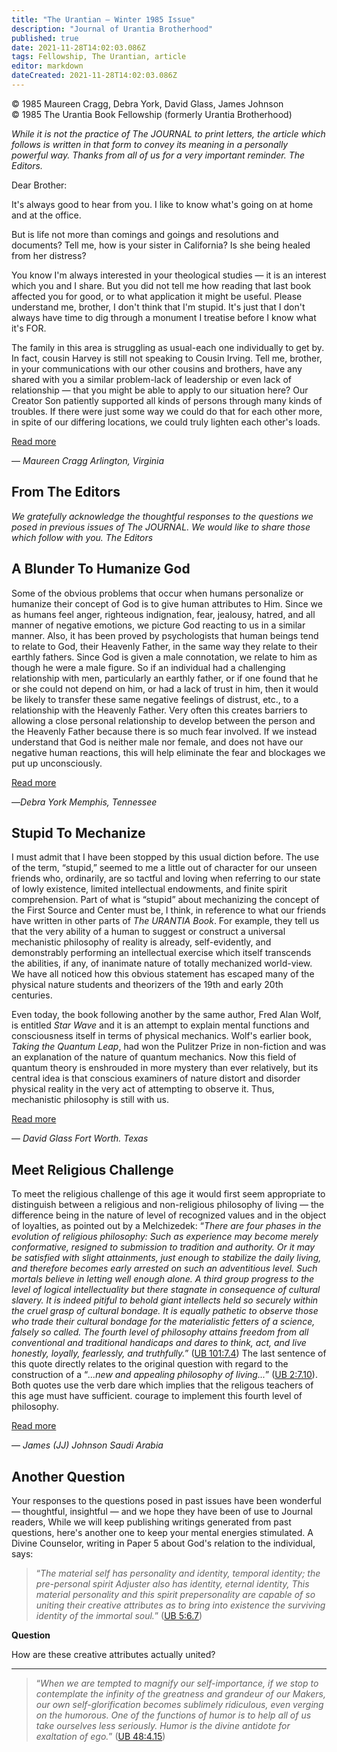 ```yaml
---
title: "The Urantian — Winter 1985 Issue"
description: "Journal of Urantia Brotherhood"
published: true
date: 2021-11-28T14:02:03.086Z
tags: Fellowship, The Urantian, article
editor: markdown
dateCreated: 2021-11-28T14:02:03.086Z
---
```


<p class="v-card v-sheet theme--light grey lighten-3 px-2">© 1985 Maureen Cragg, Debra York, David Glass, James Johnson<br>© 1985 The Urantia Book Fellowship (formerly Urantia Brotherhood)</p>

_While it is not the practice of The JOURNAL to print letters, the article which follows is written in that form to convey its meaning in a personally powerful way. Thanks from all of us for a very important reminder. The Editors._

Dear Brother:

It's always good to hear from you. I like to know what's going on at home and at the office.

But is life not more than comings and goings and resolutions and documents? Tell me, how is your sister in California? Is she being healed from her distress?

You know I'm always interested in your theological studies — it is an interest which you and I share. But you did not tell me how reading that last book affected you for good, or to what application it might be useful. Please understand me, brother, I don't think that I'm stupid. It's just that I don't always have time to dig through a monument I treatise before I know what it's FOR.

The family in this area is struggling as usual-each one individually to get by. In fact, cousin Harvey is still not speaking to Cousin Irving. Tell me, brother, in your communications with our other cousins and brothers, have any shared with you a similar problem-lack of leadership or even lack of relationship — that you might be able to apply to our situation here? Our Creator Son patiently supported all kinds of persons through many kinds of troubles. If there were just some way we could do that for each other more, in spite of our differing locations, we could truly lighten each other's loads.

[Read more](/en/article/Maureen_Cragg/A_letter)

— _Maureen Cragg_
_Arlington, Virginia_

## From The Editors

_We gratefully acknowledge the thoughtful responses to the questions we posed in previous issues of The JOURNAL. We would like to share those which follow with you. The Editors_

## A Blunder To Humanize God

Some of the obvious problems that occur when humans personalize or humanize their concept of God is to give human attributes to Him. Since we as humans feel anger, righteous indignation, fear, jealousy, hatred, and all manner of negative emotions, we picture God reacting to us in a similar manner. Also, it has been proved by psychologists that human beings tend to relate to God, their Heavenly Father, in the same way they relate to their earthly fathers. Since God is given a male connotation, we relate to him as though he were a male figure. So if an individual had a challenging relationship with men, particularly an earthly father, or if one found that he or she could not depend on him, or had a lack of trust in him, then it would be likely to transfer these same negative feelings of distrust, etc., to a relationship with the Heavenly Father. Very often this creates barriers to allowing a close personal relationship to develop between the person and the Heavenly Father because there is so much fear involved. If we instead understand that God is neither male nor female, and does not have our negative human reactions, this will help eliminate the fear and blockages we put up unconsciously.

[Read more](/en/article/Debra_York/A_blunder_to_humanize_God)

—_Debra York_
_Memphis, Tennessee_


## Stupid To Mechanize

I must admit that I have been stopped by this usual diction before. The use of the term, “stupid,” seemed to me a little out of character for our unseen friends who, ordinarily, are so tactful and loving when referring to our state of lowly existence, limited intellectual endowments, and finite spirit comprehension. Part of what is “stupid” about mechanizing the concept of the First Source and Center must be, I think, in reference to what our friends have written in other parts of _The URANTIA Book_. For example, they tell us that the very ability of a human to suggest or construct a universal mechanistic philosophy of reality is already, self-evidently, and demonstrably performing an intellectual exercise which itself transcends the abilities, if any, of inanimate nature of totally mechanized world-view. We have all noticed how this obvious statement has escaped many of the physical nature students and theorizers of the 19th and early 20th centuries.

Even today, the book following another by the same author, Fred Alan Wolf, is entitled _Star Wave_ and it is an attempt to explain mental functions and consciousness itself in terms of physical mechanics. Wolf's earlier book, _Taking the Quantum Leap_, had won the Pulitzer Prize in non-fiction and was an explanation of the nature of quantum mechanics. Now this field of quantum theory is enshrouded in more mystery than ever relatively, but its central idea is that conscious examiners of nature distort and disorder physical reality in the very act of attempting to observe it. Thus, mechanistic philosophy is still with us.

[Read more](/en/article/David_Glass/Stupid_to_mechanize)

— _David Glass_ 
_Fort Worth. Texas_


## Meet Religious Challenge

To meet the religious challenge of this age it would first seem appropriate to distinguish between a religious and non-religious philosophy of living — the difference being in the nature of level of recognized values and in the object of loyalties, as pointed out by a Melchizedek: “_There are four phases in the evolution of religious philosophy: Such as experience may become merely conformative, resigned to submission to tradition and authority. Or it may be satisfied with slight attainments, just enough to stabilize the daily living, and therefore becomes early arrested on such an adventitious level. Such mortals believe in letting well enough alone. A third group progress to the level of logical intellectuality but there stagnate in consequence of cultural slavery. It is indeed pitiful to behold giant intellects held so securely within the cruel grasp of cultural bondage. It is equally pathetic to observe those who trade their cultural bondage for the materialistic fetters of a science, falsely so called. The fourth level of philosophy attains freedom from all conventional and traditional handicaps and dares to think, act, and live honestly, loyally, fearlessly, and truthfully._” ([UB 101:7.4](/en/The_Urantia_Book/101#p7_4)) The last sentence of this quote directly relates to the original question with regard to the construction of a “_...new and appealing philosophy of living..._” ([UB 2:7.10](/en/The_Urantia_Book/2#p7_10)). Both quotes use the verb dare which implies that the religous teachers of this age must have sufficient. courage to implement this fourth level of philosophy.

[Read more](/en/article/James_Johnson/Meet_religious_challenge)

— _James (JJ) Johnson_
_Saudi Arabia_

## Another Question

Your responses to the questions posed in past issues have been wonderful — thoughtful, insightful — and we hope they have been of use to Journal readers, While we will keep publishing writings generated from past questions, here's another one to keep your mental energies stimulated. A Divine Counselor, writing in Paper 5 about God's relation to the individual, says:

> “_The material self has personality and identity, temporal identity; the pre-personal spirit Adjuster also has identity, eternal identity, This material personality and this spirit prepersonality are capable of so uniting their creative attributes as to bring into existence the surviving identity of the immortal soul._” ([UB 5:6.7](/en/The_Urantia_Book/5#p6_7))

**Question**

How are these creative attributes actually united?

---


> “_When we are tempted to magnify our self-importance, if we stop to contemplate the infinity of the greatness and grandeur of our Makers, our own self-glorification becomes sublimely ridiculous, even verging on the humorous. One of the functions of humor is to help all of us take ourselves less seriously. Humor is the divine antidote for exaltation of ego._” ([UB 48:4.15](/en/The_Urantia_Book/48#p4_15))


